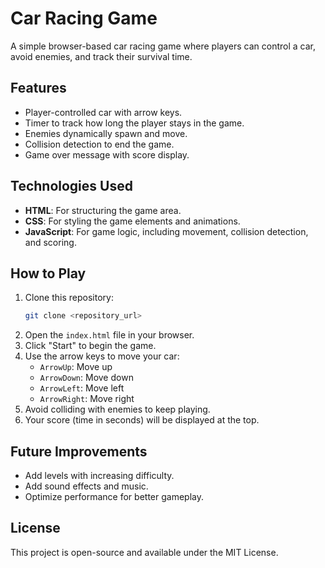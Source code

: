 # Car Racing Game

A simple browser-based car racing game where players can control a car, avoid enemies, and track their survival time.

## Features
- Player-controlled car with arrow keys.
- Timer to track how long the player stays in the game.
- Enemies dynamically spawn and move.
- Collision detection to end the game.
- Game over message with score display.

## Technologies Used
- **HTML**: For structuring the game area.
- **CSS**: For styling the game elements and animations.
- **JavaScript**: For game logic, including movement, collision detection, and scoring.

## How to Play
1. Clone this repository:
   ```bash
   git clone <repository_url>
   ```
2. Open the `index.html` file in your browser.
3. Click "Start" to begin the game.
4. Use the arrow keys to move your car:
   - `ArrowUp`: Move up
   - `ArrowDown`: Move down
   - `ArrowLeft`: Move left
   - `ArrowRight`: Move right
5. Avoid colliding with enemies to keep playing.
6. Your score (time in seconds) will be displayed at the top.

## Future Improvements
- Add levels with increasing difficulty.
- Add sound effects and music.
- Optimize performance for better gameplay.

## License
This project is open-source and available under the MIT License.
